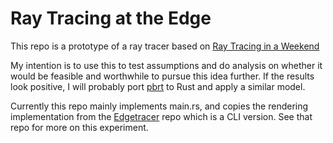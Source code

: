 # Ray Tracing at the Edge

This repo is a prototype of a ray tracer based on [Ray Tracing in a Weekend](https://raytracing.github.io/books/RayTracingInOneWeekend.html)

My intention is to use this to test assumptions and do analysis on whether it would be feasible and worthwhile to pursue this idea further. If the results look positive, I will probably port [pbrt](pbrt.org) to Rust and apply a similar model.

Currently this repo mainly implements main.rs, and copies the rendering implementation from the [Edgetracer](https://github.com/justinliew/edgetracer) repo which is a CLI version. See that repo for more on this experiment.